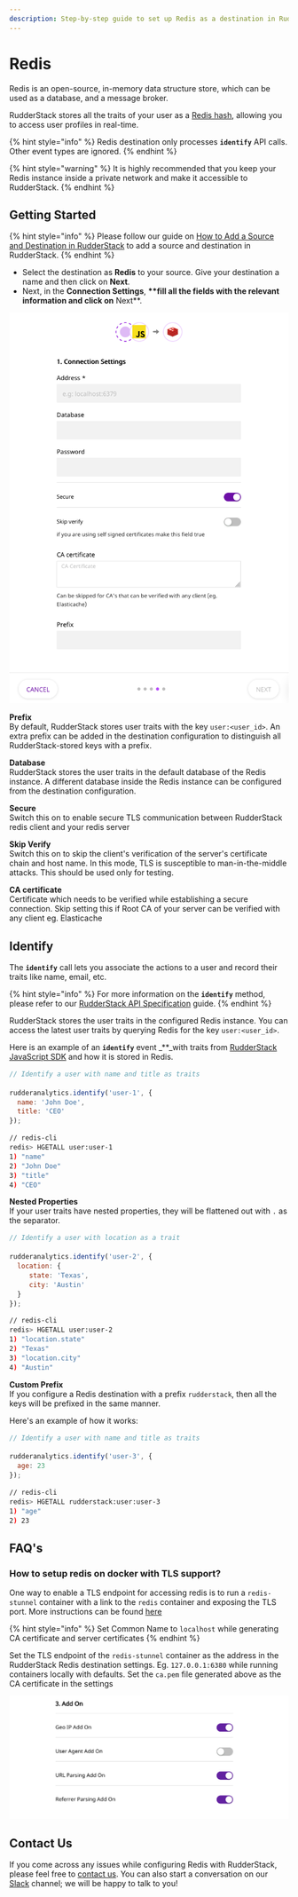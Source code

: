 ```yaml
---
description: Step-by-step guide to set up Redis as a destination in RudderStack.
---
```


# Redis

Redis is an open-source, in-memory data structure store, which can be used as a database, and a message broker.

RudderStack stores all the traits of your user as a [Redis hash](https://redis.io/commands/hset), allowing you to access user profiles in real-time.

{% hint style="info" %}
Redis destination only processes **`identify`** API calls. Other event types are ignored.
{% endhint %}

{% hint style="warning" %}
It is highly recommended that you keep your Redis instance inside a private network and make it accessible to RudderStack.
{% endhint %}

## Getting Started

{% hint style="info" %}
Please follow our guide on [How to Add a Source and Destination in RudderStack](https://docs.rudderstack.com/how-to-guides/adding-source-and-destination-rudderstack) to add a source and destination in RudderStack.
{% endhint %}

* Select the destination as **Redis** to your source. Give your destination a name and then click on **Next**.
* Next, in the **Connection Settings**, **\*\*fill all the fields with the relevant information and click on** Next\*\*.

![Redis Destination Settings on the RudderStack Dashboard](../.gitbook/assets/screenshot-2020-11-02-at-1.51.36-pm.png)

**Prefix**  
By default, RudderStack stores user traits with the key `user:<user_id>`. An extra prefix can be added in the destination configuration to distinguish all RudderStack-stored keys with a prefix.

**Database**  
RudderStack stores the user traits in the default database of the Redis instance. A different database inside the Redis instance can be configured from the destination configuration.

**Secure**  
Switch this on to enable secure TLS communication between RudderStack redis client and your redis server

**Skip Verify**  
Switch this on to skip the client's verification of the server's certificate chain and host name. In this mode, TLS is susceptible to man-in-the-middle attacks. This should be used only for testing.

**CA certificate**  
Certificate which needs to be verified while establishing a secure connection. Skip setting this if Root CA of your server can be verified with any client eg. Elasticache

## Identify

The **`identify`** call lets you associate the actions to a user and record their traits like name, email, etc.

{% hint style="info" %}
For more information on the **`identify`** method, please refer to our [RudderStack API Specification](https://docs.rudderstack.com/rudderstack-api-spec) guide.
{% endhint %}

RudderStack stores the user traits in the configured Redis instance. You can access the latest user traits by querying Redis for the key `user:<user_id>`.

Here is an example of an **`identify`** event _\*\*_with traits from [RudderStack JavaScript SDK](https://docs.rudderstack.com/rudderstack-sdk-integration-guides/rudderstack-javascript-sdk) and how it is stored in Redis.

```javascript
// Identify a user with name and title as traits

rudderanalytics.identify('user-1', {
  name: 'John Doe',
  title: 'CEO'
});
```

```bash
// redis-cli
redis> HGETALL user:user-1
1) "name"
2) "John Doe"
3) "title"
4) "CEO"
```

**Nested Properties**  
If your user traits have nested properties, they will be flattened out with `.` as the separator.

```javascript
// Identify a user with location as a trait

rudderanalytics.identify('user-2', {
  location: {
     state: 'Texas',
     city: 'Austin'
  }
});
```

```bash
// redis-cli
redis> HGETALL user:user-2
1) "location.state"
2) "Texas"
3) "location.city"
4) "Austin"
```

**Custom Prefix**  
If you configure a Redis destination with a prefix `rudderstack`, then all the keys will be prefixed in the same manner.

Here's an example of how it works:

```javascript
// Identify a user with name and title as traits

rudderanalytics.identify('user-3', {
  age: 23
});
```

```bash
// redis-cli
redis> HGETALL rudderstack:user:user-3
1) "age"
2) 23
```

## FAQ's <a id="contact-us"></a>

### How to setup redis on docker with TLS support?

One way to enable a TLS endpoint for accessing redis is to run a `redis-stunnel` container with a link to the `redis` container and exposing the TLS port. More instructions can be found [here](https://hub.docker.com/r/runnable/redis-stunnel/)

{% hint style="info" %}
Set Common Name to `localhost` while generating CA certificate and server certificates
{% endhint %}

Set the TLS endpoint of the `redis-stunnel` container as the address in the RudderStack Redis destination settings. Eg. `127.0.0.1:6380` while running containers locally with defaults. Set the `ca.pem` file generated above as the CA certificate in the settings

![](../.gitbook/assets/image%20%2837%29.png)

## Contact Us <a id="contact-us"></a>

If you come across any issues while configuring Redis with RudderStack, please feel free to [contact us](mailto:%20contact@rudderstack.com). You can also start a conversation on our [Slack](https://resources.rudderstack.com/join-rudderstack-slack) channel; we will be happy to talk to you!

